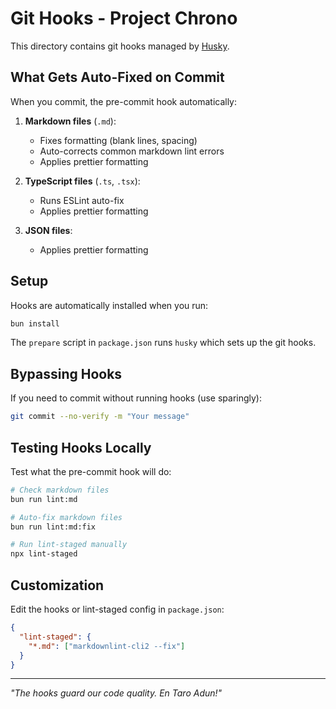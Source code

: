 # Git Hooks - Project Chrono

This directory contains git hooks managed by [Husky](https://typicode.github.io/husky/).

## What Gets Auto-Fixed on Commit

When you commit, the pre-commit hook automatically:

1. **Markdown files** (`.md`):
   - Fixes formatting (blank lines, spacing)
   - Auto-corrects common markdown lint errors
   - Applies prettier formatting

2. **TypeScript files** (`.ts`, `.tsx`):
   - Runs ESLint auto-fix
   - Applies prettier formatting

3. **JSON files**:
   - Applies prettier formatting

## Setup

Hooks are automatically installed when you run:

```bash
bun install
```

The `prepare` script in `package.json` runs `husky` which sets up the git hooks.

## Bypassing Hooks

If you need to commit without running hooks (use sparingly):

```bash
git commit --no-verify -m "Your message"
```

## Testing Hooks Locally

Test what the pre-commit hook will do:

```bash
# Check markdown files
bun run lint:md

# Auto-fix markdown files
bun run lint:md:fix

# Run lint-staged manually
npx lint-staged
```

## Customization

Edit the hooks or lint-staged config in `package.json`:

```json
{
  "lint-staged": {
    "*.md": ["markdownlint-cli2 --fix"]
  }
}
```

---

_"The hooks guard our code quality. En Taro Adun!"_
